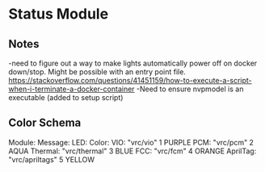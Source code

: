 # Status Module

## Notes

-need to figure out a way to make lights automatically power off on docker down/stop. Might be possible with an entry point file. 
https://stackoverflow.com/questions/41451159/how-to-execute-a-script-when-i-terminate-a-docker-container
-Need to ensure nvpmodel is an executable  (added to setup script)

## Color Schema

Module:     Message:        LED:    Color:
VIO:        "vrc/vio"       1       PURPLE
PCM:        "vrc/pcm"       2       AQUA
Thermal:    "vrc/thermal"   3       BLUE
FCC:        "vrc/fcm"       4       ORANGE
AprilTag:   "vrc/apriltags" 5       YELLOW

